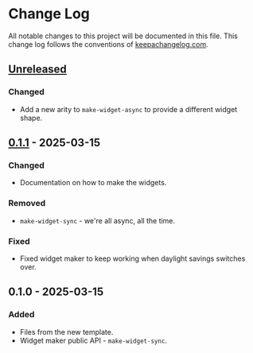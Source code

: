 # Change Log
All notable changes to this project will be documented in this file. This change log follows the conventions of [keepachangelog.com](http://keepachangelog.com/).

## [Unreleased]
### Changed
- Add a new arity to `make-widget-async` to provide a different widget shape.

## [0.1.1] - 2025-03-15
### Changed
- Documentation on how to make the widgets.

### Removed
- `make-widget-sync` - we're all async, all the time.

### Fixed
- Fixed widget maker to keep working when daylight savings switches over.

## 0.1.0 - 2025-03-15
### Added
- Files from the new template.
- Widget maker public API - `make-widget-sync`.

[Unreleased]: https://sourcehost.site/your-name/sniffkill/compare/0.1.1...HEAD
[0.1.1]: https://sourcehost.site/your-name/sniffkill/compare/0.1.0...0.1.1
